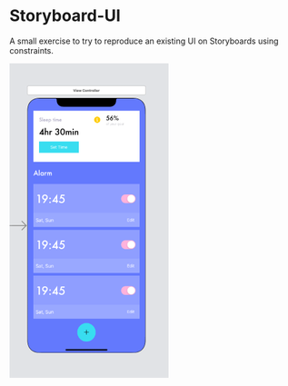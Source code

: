 # Storyboard-UI

A small exercise to try to reproduce an existing UI on Storyboards using constraints.


<img src="https://github.com/WillyTheDev/Storyboard-UI/blob/c3872838e016ef41459581c45a91a3ab91f94200/Storyboard%20UI%20Ex1/Assets.xcassets/UI-Exemple.imageset/UI-Exemple.png">

